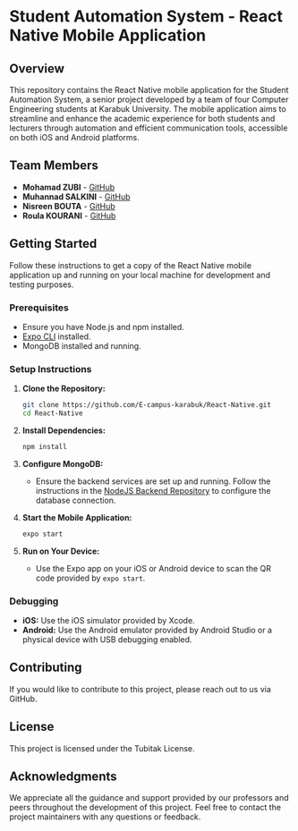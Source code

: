 # Student Automation System - React Native Mobile Application

## Overview

This repository contains the React Native mobile application for the Student Automation System, a senior project developed by a team of four Computer Engineering students at Karabuk University. The mobile application aims to streamline and enhance the academic experience for both students and lecturers through automation and efficient communication tools, accessible on both iOS and Android platforms.

## Team Members

- **Mohamad ZUBI** - [GitHub](https://github.com/MOHAMAD-ZUBI)
- **Muhannad SALKINI** - [GitHub](https://github.com/muhannadsalkini)
- **Nisreen BOUTA** - [GitHub](https://github.com/nisreenbouta)
- **Roula KOURANI** - [GitHub](https://github.com/R-Kourani)

## Getting Started

Follow these instructions to get a copy of the React Native mobile application up and running on your local machine for development and testing purposes.

### Prerequisites

- Ensure you have Node.js and npm installed.
- [Expo CLI](https://docs.expo.dev/get-started/installation/) installed.
- MongoDB installed and running.

### Setup Instructions

1. **Clone the Repository:**
   ```bash
   git clone https://github.com/E-campus-karabuk/React-Native.git
   cd React-Native
   ```

2. **Install Dependencies:**
   ```bash
   npm install
   ```

3. **Configure MongoDB:**
   - Ensure the backend services are set up and running. Follow the instructions in the [NodeJS Backend Repository](https://github.com/E-campus-karabuk/NodeJS-Backend) to configure the database connection.

4. **Start the Mobile Application:**
   ```bash
   expo start
   ```

5. **Run on Your Device:**
   - Use the Expo app on your iOS or Android device to scan the QR code provided by `expo start`.

### Debugging

- **iOS:** Use the iOS simulator provided by Xcode.
- **Android:** Use the Android emulator provided by Android Studio or a physical device with USB debugging enabled.

## Contributing

If you would like to contribute to this project, please reach out to us via GitHub.

## License

This project is licensed under the Tubitak License.

## Acknowledgments

We appreciate all the guidance and support provided by our professors and peers throughout the development of this project. Feel free to contact the project maintainers with any questions or feedback.
